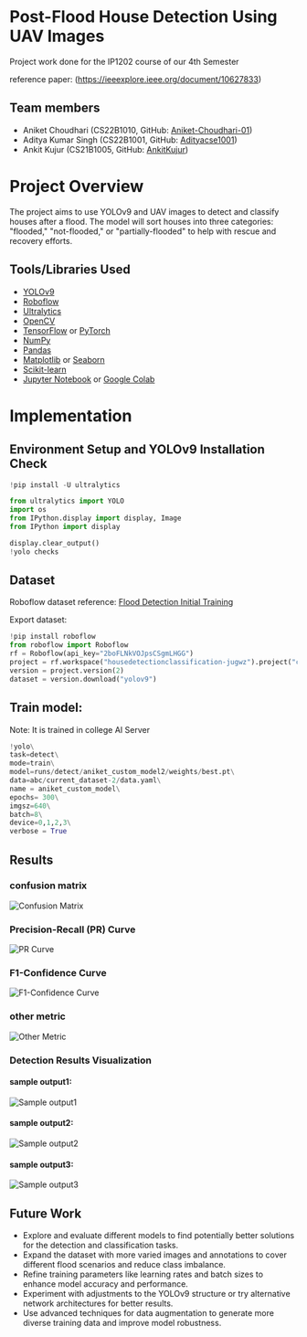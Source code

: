 
# Post-Flood House Detection Using UAV Images
Project work done for the IP1202 course of our 4th Semester

reference paper: (https://ieeexplore.ieee.org/document/10627833)

## Team members
- Aniket Choudhari (CS22B1010, GitHub: [Aniket-Choudhari-01](https://github.com/AniketChoudhari01))
- Aditya Kumar Singh (CS22B1001, GitHub: [Adityacse1001](https://github.com/Adityacse1001/Adityacse1001))
- Ankit Kujur (CS21B1005, GitHub: [AnkitKujur](https://github.com/Akitkujur025))

# Project Overview
The project aims to use YOLOv9 and UAV images to detect and classify houses after a flood. The model will sort houses into three categories: "flooded," "not-flooded," or "partially-flooded" to help with rescue and recovery efforts.

## Tools/Libraries Used
- [YOLOv9](https://github.com/ultralytics/ultralytics)
- [Roboflow](https://roboflow.com/)
- [Ultralytics](https://github.com/ultralytics/ultralytics)
- [OpenCV](https://opencv.org/)
- [TensorFlow](https://www.tensorflow.org/) or [PyTorch](https://pytorch.org/)
- [NumPy](https://numpy.org/)
- [Pandas](https://pandas.pydata.org/)
- [Matplotlib](https://matplotlib.org/) or [Seaborn](https://seaborn.pydata.org/)
- [Scikit-learn](https://scikit-learn.org/)
- [Jupyter Notebook](https://jupyter.org/) or [Google Colab](https://colab.research.google.com/)


# Implementation

## Environment Setup and YOLOv9 Installation Check

```python
!pip install -U ultralytics

from ultralytics import YOLO
import os
from IPython.display import display, Image
from IPython import display

display.clear_output()
!yolo checks
```
## Dataset 
Roboflow dataset reference: [Flood Detection Initial Training](https://app.roboflow.com/housedetectionclassification-jugwz/flood_detection_initial_training-b8i0u/1)


Export dataset:
```python
!pip install roboflow
from roboflow import Roboflow
rf = Roboflow(api_key="2boFLNkVOJpsCSgmLHGG")
project = rf.workspace("housedetectionclassification-jugwz").project("current_dataset")
version = project.version(2)
dataset = version.download("yolov9")
```

## Train model:
Note: It is trained in college AI Server
```python
!yolo\
task=detect\
mode=train\
model=runs/detect/aniket_custom_model2/weights/best.pt\
data=abc/current_dataset-2/data.yaml\
name = aniket_custom_model\
epochs= 300\
imgsz=640\
batch=8\
device=0,1,2,3\
verbose = True
```
## Results

### confusion matrix
![Confusion Matrix](results/confusion%20matrix.jpg)

### Precision-Recall (PR) Curve
![PR Curve](results/PR%20curve.jpg)

### F1-Confidence Curve
![F1-Confidence Curve](results/F1-Confidence%20Curve.jpg)
### other metric
![Other Metric](results/other%20metric.jpg)
### Detection Results Visualization
#### sample output1:
![Sample output1](results/output.jpg)
#### sample output2:
![Sample output2](results/output1.jpg)
#### sample output3:
![Sample output3](results/output2.jpg)

## Future Work
- Explore and evaluate different models to find potentially better solutions for the detection and classification tasks.
- Expand the dataset with more varied images and annotations to cover different flood scenarios and reduce class imbalance.
- Refine training parameters like learning rates and batch sizes to enhance model accuracy and performance.
- Experiment with adjustments to the YOLOv9 structure or try alternative network architectures for better results.
- Use advanced techniques for data augmentation to generate more diverse training data and improve model robustness.







